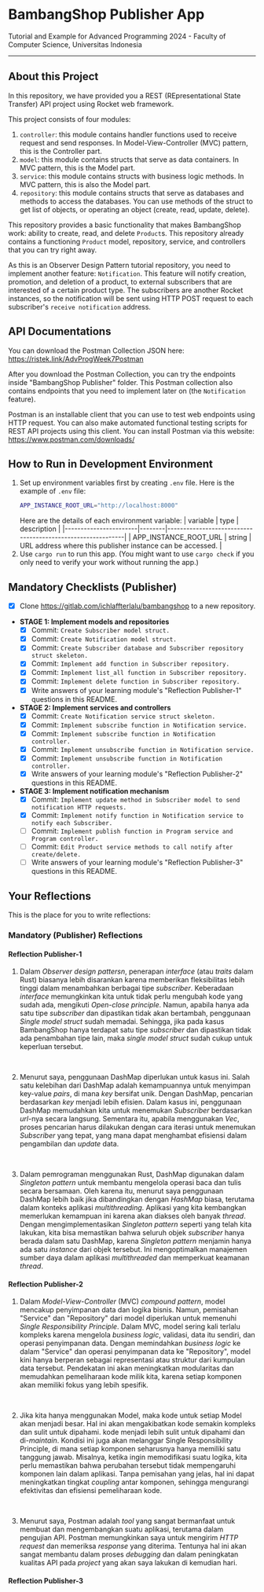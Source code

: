 # BambangShop Publisher App
Tutorial and Example for Advanced Programming 2024 - Faculty of Computer Science, Universitas Indonesia

---

## About this Project
In this repository, we have provided you a REST (REpresentational State Transfer) API project using Rocket web framework.

This project consists of four modules:
1.  `controller`: this module contains handler functions used to receive request and send responses.
    In Model-View-Controller (MVC) pattern, this is the Controller part.
2.  `model`: this module contains structs that serve as data containers.
    In MVC pattern, this is the Model part.
3.  `service`: this module contains structs with business logic methods.
    In MVC pattern, this is also the Model part.
4.  `repository`: this module contains structs that serve as databases and methods to access the databases.
    You can use methods of the struct to get list of objects, or operating an object (create, read, update, delete).

This repository provides a basic functionality that makes BambangShop work: ability to create, read, and delete `Product`s.
This repository already contains a functioning `Product` model, repository, service, and controllers that you can try right away.

As this is an Observer Design Pattern tutorial repository, you need to implement another feature: `Notification`.
This feature will notify creation, promotion, and deletion of a product, to external subscribers that are interested of a certain product type.
The subscribers are another Rocket instances, so the notification will be sent using HTTP POST request to each subscriber's `receive notification` address.

## API Documentations

You can download the Postman Collection JSON here: https://ristek.link/AdvProgWeek7Postman

After you download the Postman Collection, you can try the endpoints inside "BambangShop Publisher" folder.
This Postman collection also contains endpoints that you need to implement later on (the `Notification` feature).

Postman is an installable client that you can use to test web endpoints using HTTP request.
You can also make automated functional testing scripts for REST API projects using this client.
You can install Postman via this website: https://www.postman.com/downloads/

## How to Run in Development Environment
1.  Set up environment variables first by creating `.env` file.
    Here is the example of `.env` file:
    ```bash
    APP_INSTANCE_ROOT_URL="http://localhost:8000"
    ```
    Here are the details of each environment variable:
    | variable              | type   | description                                                |
    |-----------------------|--------|------------------------------------------------------------|
    | APP_INSTANCE_ROOT_URL | string | URL address where this publisher instance can be accessed. |
2.  Use `cargo run` to run this app.
    (You might want to use `cargo check` if you only need to verify your work without running the app.)

## Mandatory Checklists (Publisher)
-   [x] Clone https://gitlab.com/ichlaffterlalu/bambangshop to a new repository.
-   **STAGE 1: Implement models and repositories**
    -   [x] Commit: `Create Subscriber model struct.`
    -   [x] Commit: `Create Notification model struct.`
    -   [x] Commit: `Create Subscriber database and Subscriber repository struct skeleton.`
    -   [x] Commit: `Implement add function in Subscriber repository.`
    -   [x] Commit: `Implement list_all function in Subscriber repository.`
    -   [x] Commit: `Implement delete function in Subscriber repository.`
    -   [x] Write answers of your learning module's "Reflection Publisher-1" questions in this README.
-   **STAGE 2: Implement services and controllers**
    -   [x] Commit: `Create Notification service struct skeleton.`
    -   [x] Commit: `Implement subscribe function in Notification service.`
    -   [x] Commit: `Implement subscribe function in Notification controller.`
    -   [x] Commit: `Implement unsubscribe function in Notification service.`
    -   [x] Commit: `Implement unsubscribe function in Notification controller.`
    -   [x] Write answers of your learning module's "Reflection Publisher-2" questions in this README.
-   **STAGE 3: Implement notification mechanism**
    -   [x] Commit: `Implement update method in Subscriber model to send notification HTTP requests.`
    -   [x] Commit: `Implement notify function in Notification service to notify each Subscriber.`
    -   [ ] Commit: `Implement publish function in Program service and Program controller.`
    -   [ ] Commit: `Edit Product service methods to call notify after create/delete.`
    -   [ ] Write answers of your learning module's "Reflection Publisher-3" questions in this README.

## Your Reflections
This is the place for you to write reflections:

### Mandatory (Publisher) Reflections

#### Reflection Publisher-1
1. Dalam *Observer design pattersn*, penerapan *interface* (atau *traits* dalam Rust) biasanya lebih disarankan karena memberikan fleksibilitas lebih tinggi dalam menambahkan berbagai tipe *subscriber*. Keberadaan *interface* memungkinkan kita untuk tidak perlu mengubah kode yang sudah ada, mengikuti *Open-close principle*. Namun, apabila hanya ada satu tipe *subscriber* dan dipastikan tidak akan bertambah, penggunaan *Single model struct* sudah memadai. Sehingga, jika pada kasus BambangShop hanya terdapat satu tipe *subscriber* dan dipastikan tidak ada penambahan tipe lain, maka *single model struct* sudah cukup untuk keperluan tersebut.
<br>

2. Menurut saya, penggunaan DashMap diperlukan untuk kasus ini. Salah satu kelebihan dari DashMap adalah kemampuannya untuk menyimpan key-value *pairs*, di mana *key* bersifat unik. Dengan DashMap, pencarian berdasarkan *key* menjadi lebih efisien. Dalam kasus ini, penggunaan DashMap memudahkan kita untuk menemukan *Subscriber* berdasarkan *url*-nya secara langsung. Sementara itu, apabila menggunakan *Vec*, proses pencarian harus dilakukan dengan cara iterasi untuk menemukan *Subscriber* yang tepat, yang mana dapat menghambat efisiensi dalam pengambilan dan *update* data.
<br>

3. Dalam pemrograman menggunakan Rust, DashMap digunakan dalam *Singleton pattern* untuk membantu mengelola operasi baca dan tulis secara bersamaan. Oleh karena itu, menurut saya penggunaan DashMap lebih baik jika dibandingkan dengan *HashMap* biasa, terutama dalam konteks aplikasi *multithreading*. Aplikasi yang kita kembangkan memerlukan kemampuan ini karena akan diakses oleh banyak *thread*. Dengan mengimplementasikan *Singleton pattern* seperti yang telah kita lakukan, kita bisa memastikan bahwa seluruh objek *subscriber* hanya berada dalam satu DashMap, karena *Singleton pattern* menjamin hanya ada satu *instance* dari objek tersebut. Ini mengoptimalkan manajemen sumber daya dalam aplikasi *multithreaded* dan memperkuat keamanan *thread*.

#### Reflection Publisher-2
1. Dalam *Model-View-Controller* (MVC) *compound pattern*, model mencakup penyimpanan data dan logika bisnis. Namun, pemisahan "Service" dan "Repository" dari model diperlukan untuk memenuhi *Single Responsibility Principle*. Dalam MVC, model sering kali terlalu kompleks karena mengelola *business logic*, validasi, data itu sendiri, dan operasi penyimpanan data. Dengan memindahkan *business logic* ke dalam "Service" dan operasi penyimpanan data ke "Repository", model kini hanya berperan sebagai representasi atau struktur dari kumpulan data tersebut. Pendekatan ini akan meningkatkan modularitas dan memudahkan pemeliharaan kode milik kita, karena setiap komponen akan memiliki fokus yang lebih spesifik.
<br>

2. Jika kita hanya menggunakan Model, maka kode untuk setiap Model akan menjadi besar. Hal ini akan mengakibatkan kode semakin kompleks dan sulit untuk dipahami. kode menjadi lebih sulit untuk dipahami dan di-*maintain*. Kondisi ini juga akan melanggar Single Responsibility Principle, di mana setiap komponen seharusnya hanya memiliki satu tanggung jawab. Misalnya, ketika ingin memodifikasi suatu logika, kita perlu memastikan bahwa perubahan tersebut tidak mempengaruhi komponen lain dalam aplikasi. Tanpa pemisahan yang jelas, hal ini dapat meningkatkan tingkat *coupling* antar komponen, sehingga mengurangi efektivitas dan efisiensi pemeliharaan kode.
<br>

3. Menurut saya, Postman adalah *tool* yang sangat bermanfaat untuk membuat dan mengembangkan suatu aplikasi, terutama dalam pengujian API. Postman memungkinkan saya untuk mengirim *HTTP request* dan memeriksa *response* yang diterima. Tentunya hal ini akan sangat membantu dalam proses *debugging* dan dalam peningkatan kualitas API pada *project* yang akan saya lakukan di kemudian hari.

#### Reflection Publisher-3
